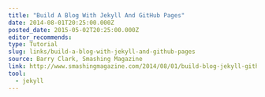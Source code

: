 ```yaml
---
title: "Build A Blog With Jekyll And GitHub Pages"
date: 2014-08-01T20:25:00.000Z
posted_date: 2015-05-02T20:25:00.000Z
editor_recommends:
type: Tutorial
slug: links/build-a-blog-with-jekyll-and-github-pages
source: Barry Clark, Smashing Magazine
link: http://www.smashingmagazine.com/2014/08/01/build-blog-jekyll-github-pages/
tool:
  - jekyll
---
```





